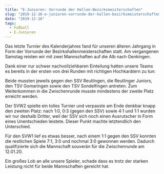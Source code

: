 ```yaml
---
title: "E-Junioren: Vorrunde der Hallen-Bezirksmeisterschaften"
slug: "2019-12-16-e-junioren-vorrunde-der-hallen-bezirksmeisterschaften"
date: "2019-12-16"
tags:
  - Fußball
  - E-Junioren
---
```

Das letzte Turnier des Kalenderjahres fand für unseren älteren Jahrgang in Form der Vorrunde der Bezirkshallenmeisterschaften statt. Am vergangenen Samstag reisten wir mit zwei Mannschaften auf die Alb nach Genkingen.

Dank einer nur schwer nachvollziehbaren Einteilung hatten unsere Teams es bereits in der ersten von drei Runden mit richtigen Hochkarätern zu tun:

Beide mussten jeweils gegen den SSV Reutlingen, die Reutlinger Juniors, den TSV Gomaringen sowie den TSV Sondelfingen antreten. Zum Weiterkommen in die Zwischenrunde musste mindestens der zweite Platz erreicht werden.

Der SVW2 spielte ein tolles Turnier und verpasste am Ende denkbar knapp den zweiten Platz: nach 1:0, 0:3 (gegen den SSV) sowie 4:1 und 1:1 wurden wir nur deshalb Dritter, weil der SSV sich noch einen Ausrutscher in Form eines Unentschieden leistete. Dieser Punkt machte letztendlich den Unterschied.

Für den SVW1 lief es etwas besser, nach einem 1:1 gegen den SSV konnten die restlichen Spiele 7:1, 3:0 und nochmal 3:0 gewonnen werden. Dadurch qualifizierte sich die Mannschaft souverän für die Zwischenrunde am 12.01.20.

Ein großes Lob an alle unsere Spieler, schade dass es trotz der starken Leistung nicht für beide Mannschaften gereicht hat.
